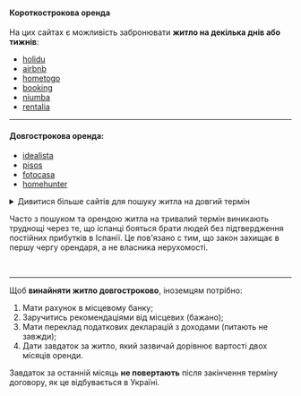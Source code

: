 #### Короткострокова оренда

На цих сайтах є можливість забронювати **житло на декілька днів або тижнів**:

- [holidu](https://www.holidu.es/)
- [airbnb](https://www.airbnb.es/)
- [hometogo](https://www.hometogo.es/)
- [booking](https://www.booking.com/index.ru.html?label=gen173rf-1BCAEoggI46AdIM1gDaOkBiAEBmAEhuAEXyAEM2AEB6AEBiAIBogIPbmV3cy5maW5hbmNlLnVhqAIDuALSpJ-bBsACAdICJDFhZWM0OTI4LTUzOTEtNGY2YS1hZjVhLTM5MzI5MmNkZDQ5Y9gCBeACAQ&sid=439eafee76e1077c45e368e52749ad45&keep_landing=1&sb_price_type=total&)
- [niumba](https://www.niumba.com/)
- [rentalia](https://www.rentalia.com/)

***

#### Довгострокова оренда:

- [idealista](https://www.idealista.com/)
- [pisos](https://www.pisos.com/)
- [fotocasa](https://www.fotocasa.es/es/)
- [homehunter](https://homehunter.es/)

<details>
<summary>Дивитися більше сайтів для пошуку житла на довгий термін</summary>

- [badi](https://badi.com/)
- [apartmentbarcelonarentals](https://www.apartmentbarcelonarentals.com/)
- [barcelonacheckin](https://www.barcelonacheckin.com/ru)
- [spotahome](https://www.spotahome.com/)
- [api.cat](https://www.api.cat/)
- [yaencontre](https://www.yaencontre.com/)
- [shbarcelona](https://www.shbarcelona.es/)
- [enalquiler](https://www.enalquiler.com/)
- [habitaclia](https://www.habitaclia.com/)

</details>

<section>

Часто з пошуком та орендою житла на тривалий термін виникають труднощі через те, що іспанці бояться брати людей без підтвердження постійних прибутків в Іспанії. Це пов'язано с тим, що закон захищає в першу чергу орендаря, а не власника нерухомості.
</section>

</br>

***

Щоб **винайняти житло довгостроково**, іноземцям потрібно:

1) Мати рахунок в місцевому банку;
2) Заручитись рекомендаціями від місцевих (бажано);
3) Мати переклад податкових декларацій з доходами (питають не завжди);
4) Дати завдаток за житло, який зазвичай дорівнює вартості двох місяців оренди.

<section type="warning" title="Зауважте">

Завдаток за останній місяць **не повертають** після закінчення терміну договору, як це відбувається в Україні.

</section>
